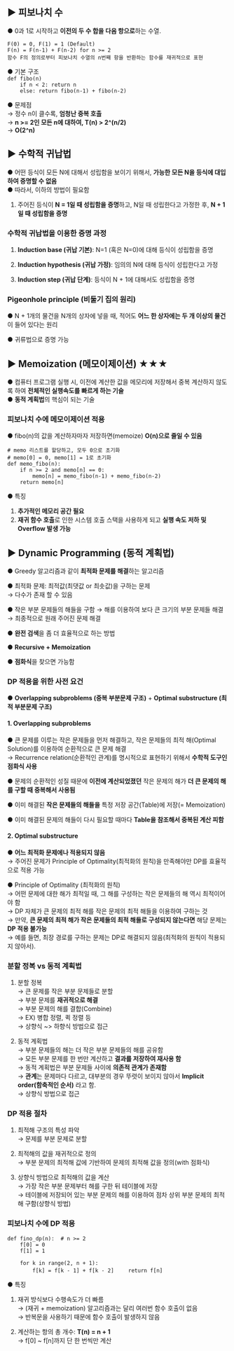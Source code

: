 ## ▶ 피보나치 수
● 0과 1로 시작하고 **이전의 두 수 합을 다음 항으로**하는 수열.  

`F(0) = 0, F(1) = 1 (Default)`  
`F(n) = F(n-1) + F(n-2) for n >= 2`  
`함수 F의 정의로부터 피보나치 수열의 n번째 항을 반환하는 함수를 재귀적으로 표현`  

● 기본 구조  
`def fibo(n)`  
`    if n < 2: return n`  
`    else: return fibo(n-1) + fibo(n-2)`  

● 문제점  
→ 정수 n이 클수록, **엄청난 중복 호출**  
→ **n >= 2인 모든 n에 대하여, T(n) > 2^(n/2)**  
→ **O(2^n)**  

## ▶ 수학적 귀납법
● 어떤 등식이 모든 N에 대해서 성립함을 보이기 위해서, **가능한 모든 N을 등식에 대입하여 증명할 수 없음**  
● 따라서, 이하의 방법이 필요함  
  1. 주어진 등식이 **N = 1일 때 성립함을 증명**하고, N일 때 성립한다고 가정한 후, **N + 1일 때 성립함을 증명**  

### 수학적 귀납법을 이용한 증명 과정
1. **Induction base (귀납 기본)**: N=1 (혹은 N=0)에 대해 등식이 성립함을 증명  

2. **Induction hypothesis (귀납 가정)**:  임의의 N에 대해 등식이 성립한다고 가정  

3. **Induction step (귀납 단계)**: 등식이 N + 1에 대해서도 성립함을 증명  

### Pigeonhole principle (비둘기 집의 원리)
● N + 1개의 물건을 N개의 상자에 넣을 때, 적어도 **어느 한 상자에는 두 개 이상의 물건**이 들어 있다는 원리  

● 귀류법으로 증명 가능  

## ▶ Memoization (메모이제이션) ★★★
●  컴퓨터 프로그램 실행 시, 이전에 계산한 값을 메모리에 저장해서 중복 계산하지 않도록 하여 **전체적인 실행속도를 빠르게 하는 기술**  
● **동적 계획법**의 핵심이 되는 기술  

### 피보나치 수에 메모이제이션 적용
● fibo(n)의 값을 계산하자마자 저장하면(memoize) **O(n)으로 줄일 수 있음**  

`# memo 리스트를 할당하고, 모두 0으로 초기화`  
`# memo[0] = 0, memo[1] = 1로 초기화`  
`def memo_fibo(n):`  
`    if n >= 2 and memo[n] == 0:`  
`        memo[n] = memo_fibo(n-1) + memo_fibo(n-2)`  
`    return memo[n]`  

● 특징  
1. **추가적인 메모리 공간 필요**  
2. **재귀 함수 호출**로 인한 시스템 호출 스택을 사용하게 되고 **실행 속도 저하 및 Overflow 발생 가능**  

## ▶ Dynamic Programming (동적 계획법)
● Greedy 알고리즘과 같이 **최적화 문제를 해결**하는 알고리즘  

● 최적화 문제: 최적값(최댓값 or 최솟값)을 구하는 문제  
  → 다수가 존재 할 수 있음  

● 작은 부분 문제들의 해들을 구함 → 해를 이용하여 보다 큰 크기의 부분 문제들 해결 → 최종적으로 원래 주어진 문제 해결  

● **완전 검색**을 좀 더 효율적으로 하는 방법  

● **Recursive + Memoization**  

● **점화식**을 찾으면 가능함  

### DP 적용을 위한 사전 요건
● **Overlapping subproblems (중복 부분문제 구조)** + **Optimal substructure (최적 부분문제 구조)**  

#### 1. Overlapping subproblems
● 큰 문제를 이루는 작은 문제들을 먼저 해결하고, 작은 문제들의 최적 해(Optimal Solution)를 이용하여 순환적으로 큰 문제 해결  
  → Recurrence relation(순환적인 관계)를 명시적으로 표현하기 위해서 **수학적 도구인 점화식 사용**  

● 문제의 순환적인 성질 때문에 **이전에 계산되었졌던** 작은 문제의 해가 **더 큰 문제의 해를 구할 때 중복해서 사용됨**  

● 이미 해결된 **작은 문제들의 해들을** 특정 저장 공간(Table)에 저장(= Memoization)  

● 이미 해결된 문제의 해들이 다시 필요할 때마다 **Table을 참조해서 중복된 계산 피함**  

#### 2. Optimal substructure
● **어느 최적화 문제에나 적용되지 않음**  
  → 주어진 문제가 Principle of Optimality(최적화의 원칙)을 만족해야만 DP를 효율적으로 적용 가능  

● Principle of Optimality (최적화의 원칙)  
  → 어떤 문제에 대한 해가 최적일 때, 그 해를 구성하는 작은 문제들의 해 역시 최적이어야 함  
  → DP 자체가 큰 문제의 최적 해를 작은 문제의 최적 해들을 이용하여 구하는 것  
  → 만약, **큰 문제의 최적 해가 작은 문제들의 최적 해들로 구성되지 않는다면** 해당 문제는 **DP 적용 불가능**  
  → 예를 들면, 최장 경로를 구하는 문제는 DP로 해결되지 않음(최적화의 원칙이 적용되지 않아서).  

### 분할 정복 vs 동적 계획법
1. 분할 정복  
  → 큰 문제를 작은 부분 문제들로 분할  
  → 부분 문제를 **재귀적으로 해결**  
  → 부분 문제의 해를 결합(Combine)  
  → EX) 병합 정렬, 퀵 정렬 등  
  → 상향식 ~> 하향식 방법으로 접근  
  
2. 동적 계획법  
  → 부분 문제들의 해는 더 작은 부분 문제들의 해를 공유함  
  → 모든 부분 문제를 한 번만 계산하고 **결과를 저장하여 재사용 함**  
  → 동적 계획법은 부분 문제들 사이에 **의존적 관계가 존재함**  
  → **관계**는 문제마다 다르고, 대부분의 경우 뚜렷이 보이지 않아서 **Implicit order(함축적인 순서)** 라고 함.  
  → 상향식 방법으로 접근  

### DP 적용 절차
1. 최적해 구조의 특성 파악  
  → 문제를 부분 문제로 분할  
  
2. 최적해의 값을 재귀적으로 정의  
  → 부분 문제의 최적해 값에 기반하여 문제의 최적해 값을 정의(with 점화식)    
  
3. 상향식 방법으로 최적해의 값을 계산  
  → 가장 작은 부분 문제부터 해를 구한 뒤 테이블에 저장  
  → 테이블에 저장되어 있는 부분 문제의 해를 이용하여 점차 상위 부분 문제의 최적해 구함(상향식 방법)  
  
### 피보나치 수에 DP 적용
`def fino_dp(n):  # n >= 2`  
`    f[0] = 0`  
`    f[1] = 1`  
  
`    for k in range(2, n + 1):`  
`        f[k] = f[k - 1] + f[k - 2]`
`    return f[n]`  

● 특징  
1. 재귀 방식보다 수행속도가 더 빠름  
  → (재귀 + memoization) 알고리즘과는 달리 여러번 함수 호출이 없음  
  → 반복문을 사용하기 때문에 함수 호출이 발생하지 않음  

2. 계산하는 항의 총 개수: **T(n) = n + 1**  
  → f[0] ~ f[n]까지 단 한 번씩만 계산  








